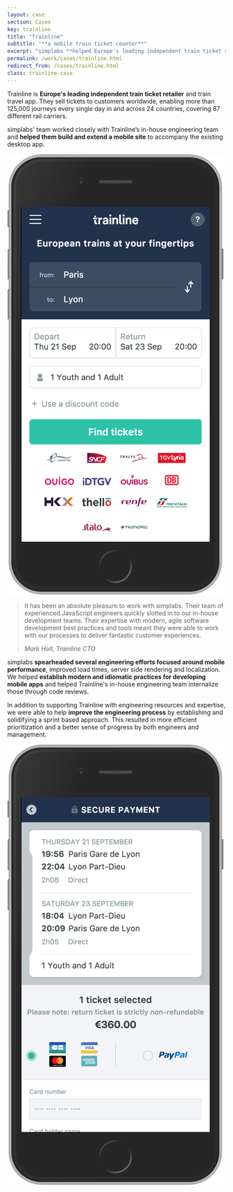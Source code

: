 ```yaml
---
layout: case
section: Cases
key: trainline
title: "Trainline"
subtitle: "**a mobile train ticket counter**"
excerpt: "simplabs **helped Europe's leading independent train ticket retailer build their mobile web site** using Ember.js. We worked closely with trainline's in-house engineering team, helping to establish best practices and a smooth process."
permalink: /work/cases/trainline.html
redirect_from: /cases/trainline.html
class: trainline-case
---
```


<div class="content-section intro">
  <div class="container">
    <div class="row">
      <div class="col-12 col-sm-6 offset-sm-1 order-sm-2 d-flex flex-column justify-content-center">
        <p>Trainline is <strong>Europe's leading independent train ticket retailer</strong> and train travel app. They sell tickets to customers worldwide, enabling more than 125,000 journeys every single day in and across 24 countries, covering 87 different rail carriers.</p>
        <p>simplabs' team worked closely with Trainline’s in-house engineering team and <strong>helped them build and extend a mobile site</strong> to accompany the existing desktop app.</p>
      </div>
      <div class="col-10 col-sm-4 offset-1 order-sm-1 d-flex align-items-center justify-content-center">
        <img src="/images/cases/trainline/mobile.png" class="img-fluid" alt="Mobile">
      </div>
    </div>
  </div>
</div>

<div class="content-section quote highlight">
  <div class="container">
    <div class="row">
      <div class="col-12 col-sm-10 offset-sm-1 col-lg-8 offset-lg-2">
        <blockquote>
          <p>It has been an absolute pleasure to work with simplabs. Their team of experienced JavaScript engineers quickly slotted in to our in-house development teams. Their expertise with modern, agile software development best practices and tools meant they were able to work with our processes to deliver fantastic customer experiences.</p>
          <footer><cite>Mark Holt, Trainline CTO</cite></footer>
        </blockquote>
      </div>
    </div>
  </div>
</div>

<div class="content-section outro">
  <div class="container">
    <div class="row">
      <div class="col-12 col-sm-6 d-flex flex-column justify-content-center">
        <p>simplabs <strong>spearheaded several engineering efforts focused around mobile performance</strong>, improved load times, server side rendering and localization. We helped <strong>establish modern and idiomatic practices for developing mobile apps</strong> and helped Trainline's in-house engineering team internalize those through code reviews.</p>
        <p>In addition to supporting Trainline with engineering resources and expertise, we were able to help <strong>improve the engineering process</strong> by establishing and solidifying a sprint based approach. This resulted in more efficient prioritization and a better sense of progress by both engineers and management.</p>
      </div>
      <div class="col-10 col-sm-4 offset-1 d-flex align-items-center justify-content-center">
        <img src="/images/cases/trainline/mobile-payment.png" class="img-fluid" alt="Mobile Payment">
      </div>
    </div>
  </div>
</div>